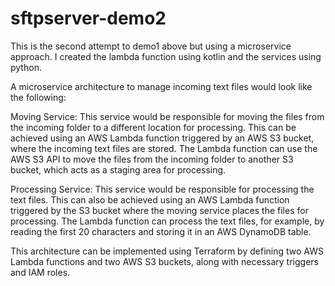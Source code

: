 # sftpserver-demo2
This is the second attempt to demo1 above but using a microservice approach. I created the lambda function using kotlin and the services using python.

A microservice architecture to manage incoming text files would look like the following:

Moving Service: This service would be responsible for moving the files from the incoming folder to a different location for processing. This can be achieved using an AWS Lambda function triggered by an AWS S3 bucket, where the incoming text files are stored. The Lambda function can use the AWS S3 API to move the files from the incoming folder to another S3 bucket, which acts as a staging area for processing.

Processing Service: This service would be responsible for processing the text files. This can also be achieved using an AWS Lambda function triggered by the S3 bucket where the moving service places the files for processing. The Lambda function can process the text files, for example, by reading the first 20 characters and storing it in an AWS DynamoDB table.

This architecture can be implemented using Terraform by defining two AWS Lambda functions and two AWS S3 buckets, along with necessary triggers and IAM roles.



